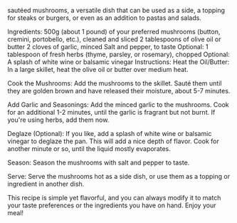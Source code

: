 sautéed mushrooms, a versatile dish that can be used as a side, a topping for steaks or burgers, or even as an addition to pastas and salads.

Ingredients:
500g (about 1 pound) of your preferred mushrooms (button, cremini, portobello, etc.), cleaned and sliced
2 tablespoons of olive oil or butter
2 cloves of garlic, minced
Salt and pepper, to taste
Optional: 1 tablespoon of fresh herbs (thyme, parsley, or rosemary), chopped
Optional: A splash of white wine or balsamic vinegar
Instructions:
Heat the Oil/Butter: In a large skillet, heat the olive oil or butter over medium heat.

Cook the Mushrooms: Add the mushrooms to the skillet. Sauté them until they are golden brown and have released their moisture, about 5-7 minutes.

Add Garlic and Seasonings: Add the minced garlic to the mushrooms. Cook for an additional 1-2 minutes, until the garlic is fragrant but not burnt. If you're using herbs, add them now.

Deglaze (Optional): If you like, add a splash of white wine or balsamic vinegar to deglaze the pan. This will add a nice depth of flavor. Cook for another minute or so, until the liquid mostly evaporates.

Season: Season the mushrooms with salt and pepper to taste.

Serve: Serve the mushrooms hot as a side dish, or use them as a topping or ingredient in another dish.

This recipe is simple yet flavorful, and you can always modify it to match your taste preferences or the ingredients you have on hand. Enjoy your meal!
